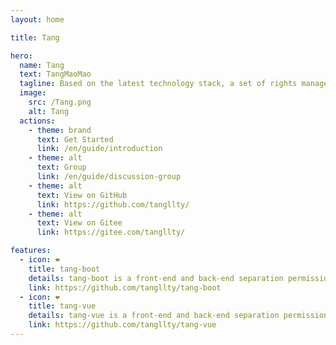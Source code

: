 ```yaml
---
layout: home

title: Tang

hero:
  name: Tang
  text: TangMaoMao
  tagline: Based on the latest technology stack, a set of rights management system with front end and back end separation is developed.
  image:
    src: /Tang.png
    alt: Tang
  actions:
    - theme: brand
      text: Get Started
      link: /en/guide/introduction
    - theme: alt
      text: Group
      link: /en/guide/discussion-group
    - theme: alt
      text: View on GitHub
      link: https://github.com/tangllty/
    - theme: alt
      text: View on Gitee
      link: https://gitee.com/tangllty/

features:
  - icon: ❤️
    title: tang-boot
    details: tang-boot is a front-end and back-end separation permission management system based on Spring Boot3 + Spring Security + MyBatis + Redis + Jwt
    link: https://github.com/tangllty/tang-boot
  - icon: ❤️
    title: tang-vue
    details: tang-vue is a front-end and back-end separation permission management system based on Vue3 + Vite4 + Vue Router4 + TypeScript + Pinia + Element Plus
    link: https://github.com/tangllty/tang-vue
---
```

